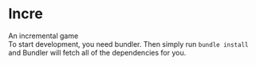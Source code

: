 # Incre
An incremental game  
To start development, you need bundler. Then simply run `bundle install` and Bundler will fetch all of the dependencies for you.

